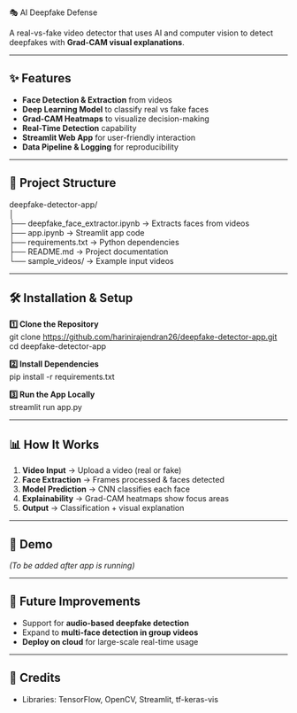 🎭 AI Deepfake Defense

A real-vs-fake video detector that uses AI and computer vision to detect deepfakes with **Grad-CAM visual explanations**.

---

## ✨ Features
- **Face Detection & Extraction** from videos
- **Deep Learning Model** to classify real vs fake faces
- **Grad-CAM Heatmaps** to visualize decision-making
- **Real-Time Detection** capability
- **Streamlit Web App** for user-friendly interaction
- **Data Pipeline & Logging** for reproducibility

---

## 📂 Project Structure
deepfake-detector-app/  
│  
├── deepfake_face_extractor.ipynb   → Extracts faces from videos  
├── app.ipynb                        → Streamlit app code  
├── requirements.txt                 → Python dependencies  
├── README.md                        → Project documentation  
└── sample_videos/                   → Example input videos  

---

## 🛠️ Installation & Setup

**1️⃣ Clone the Repository**  
    git clone https://github.com/harinirajendran26/deepfake-detector-app.git  
    cd deepfake-detector-app  

**2️⃣ Install Dependencies**  
    pip install -r requirements.txt  

**3️⃣ Run the App Locally**  
    streamlit run app.py  

---

## 📊 How It Works
1. **Video Input** → Upload a video (real or fake)  
2. **Face Extraction** → Frames processed & faces detected  
3. **Model Prediction** → CNN classifies each face  
4. **Explainability** → Grad-CAM heatmaps show focus areas  
5. **Output** → Classification + visual explanation  

---

## 📸 Demo
*(To be added after app is running)*

---

## 🚀 Future Improvements
- Support for **audio-based deepfake detection**  
- Expand to **multi-face detection in group videos**  
- **Deploy on cloud** for large-scale real-time usage  

---

## 🙌 Credits
- Libraries: TensorFlow, OpenCV, Streamlit, tf-keras-vis

